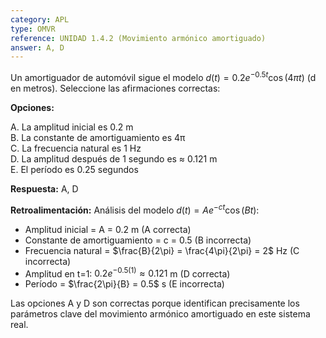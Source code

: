 ```yaml
---
category: APL
type: OMVR
reference: UNIDAD 1.4.2 (Movimiento armónico amortiguado)
answer: A, D
---
```


Un amortiguador de automóvil sigue el modelo $d(t) = 0.2e^{-0.5t}\cos(4\pi t)$ (d en metros). Seleccione las afirmaciones correctas:

**Opciones:**

A. La amplitud inicial es 0.2 m  
B. La constante de amortiguamiento es 4π  
C. La frecuencia natural es 1 Hz  
D. La amplitud después de 1 segundo es ≈ 0.121 m  
E. El período es 0.25 segundos  

**Respuesta:** A, D

**Retroalimentación:**
Análisis del modelo $d(t) = Ae^{-ct}\cos(Bt)$:

- Amplitud inicial = A = 0.2 m (A correcta)
- Constante de amortiguamiento = c = 0.5 (B incorrecta)
- Frecuencia natural = $\frac{B}{2\pi} = \frac{4\pi}{2\pi} = 2$ Hz (C incorrecta)
- Amplitud en t=1: $0.2e^{-0.5(1)} ≈ 0.121$ m (D correcta)
- Período = $\frac{2\pi}{B} = 0.5$ s (E incorrecta)

Las opciones A y D son correctas porque identifican precisamente los parámetros clave del movimiento armónico amortiguado en este sistema real.

